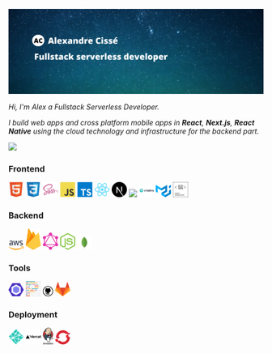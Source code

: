 ![Alexandre Cissé - Fullstack serverless developer](./assets/banner.png)

<p>
<i>Hi, I'm Alex a Fullstack Serverless Developer.
  
I build web apps and cross platform mobile apps in **React**, **Next.js**, **React Native** using the cloud technology and infrastructure for the backend part.</i>
</p>

<p>
<a href="https://www.linkedin.com/in/alexandre-cissé-52485859"><img src="https://img.shields.io/badge/linkedin-00457C?style=for-the-badge&logo=linkedin&logoColor=white"></a>
</p>

### **Frontend**

<p>
<img width="30" src="https://raw.githubusercontent.com/devicons/devicon/master/icons/html5/html5-original.svg">

<img width="30" src="https://raw.githubusercontent.com/devicons/devicon/master/icons/css3/css3-original.svg">

<img width="30" src="https://raw.githubusercontent.com/devicons/devicon/master/icons/sass/sass-original.svg">

<img width="30" src="https://raw.githubusercontent.com/devicons/devicon/master/icons/javascript/javascript-original.svg">

<img width="30" src="https://raw.githubusercontent.com/devicons/devicon/master/icons/typescript/typescript-original.svg">

<img width="30" src="https://raw.githubusercontent.com/devicons/devicon/master/icons/react/react-original.svg">

<img width="30" src="./assets/next.svg">

<img width="30" src="https://img.stackshare.io/service/8158/default_660b7c41c3ba489cb581eec89c04655404258c19.png">

<img width="30" src="./assets/chakra.png">

<img width="30" src="./assets/material-ui.svg">

<img width="30" src="./assets/styled-components.svg">
</p>

### **Backend**

<p>
<img width="30" src="./assets/aws.svg">

<img width="30" src="./assets/firebase.svg">

<img width="30" src="./assets/graphql.svg">

<img width="30" src="./assets/nodejs.svg">

<img width="30" src="./assets/mongodb.svg">
</p>

### **Tools**

<p>
<img width="30" src="./assets/eslint.svg">

<img width="30" src="./assets/prettier.svg">

<img width="20" src="./assets/github.svg">

<img width="30" src="./assets/gitlab.svg">

</p>

### **Deployment**

<p>
<img width="30" src="./assets/netlify.svg">

<img width="30" src="./assets/vercel.svg">

<img width="20" src="./assets/jenkins.svg">

<img width="30" src="./assets/openshift.svg">

</p>
